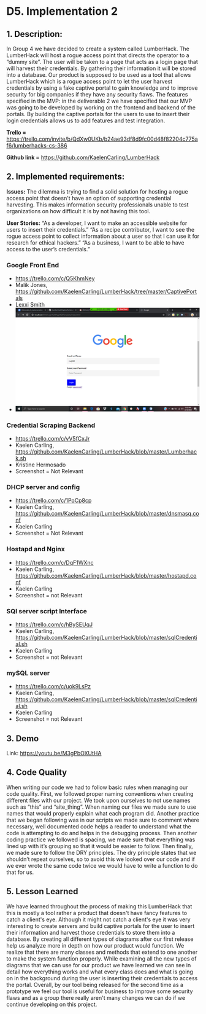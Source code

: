 # D5. Implementation 2

## 1. Description:
In Group 4 we have decided to create a system called LumberHack. The LumberHack will host a rogue access point that directs the operator to a “dummy site”. The user will be taken to a page that acts as a login page that will harvest their credentials. By gathering their information it will be stored into a database. Our product is supposed to be used as a tool that allows LumberHack which is a rogue access point to let the user harvest credentials by using a fake captive portal to gain knowledge and to improve security for big companies if they have any security flaws. The features specified in the MVP: in the deliverable 2 we have specified that our MVP was going to be developed by working on the frontend and backend of the portals. By building the captive portals for the users to use to insert their login credentials allows us to add features and test integration.

**Trello =** https://trello.com/invite/b/QdXw0UKb/b24ae93df8d9fc00d48f82204c775af6/lumberhacks-cs-386

**Github link =** https://github.com/KaelenCarling/LumberHack

## 2. Implemented requirements:
**Issues:** The dilemma is trying to find a solid solution for hosting a rogue access point that doesn't have an option of supporting credential harvesting. This makes information security professionals unable to test organizations on how difficult it is by not having this tool.  

**User Stories:** “As a developer, I want to make an accessible website for users to insert their credentials.” “As a recipe contributor, I want to see the rogue access point to collect information about a user so that I can use it for research for ethical hackers.” “As a business, I want to be able to have access to the user’s credentials.”

### Google Front End
 * https://trello.com/c/Q5KhmNey
 * Malik Jones, https://github.com/KaelenCarling/LumberHack/tree/master/CaptivePortals 
 * Lexxi Smith
 * ![Google Front End](https://github.com/KaelenCarling/LumberHack/blob/master/Pictures/GoogleFrontEnd.png)
 
### Credential Scraping Backend
 * https://trello.com/c/vV5fCxJr
 * Kaelen Carling,  https://github.com/KaelenCarling/LumberHack/blob/master/Lumberhack.sh 
 * Kristine Hermosado
 * Screenshot = Not Relevant

 ### DHCP server and config
 * https://trello.com/c/1PoCp8cp
 * Kaelen Carling, https://github.com/KaelenCarling/LumberHack/blob/master/dnsmasq.conf
 * Kaelen Carling
 * Screenshot = Not Relevant

 ### Hostapd and Nginx
 * https://trello.com/c/DqF1WXnc
 * Kaelen Carling, https://github.com/KaelenCarling/LumberHack/blob/master/hostapd.conf
 * Kaelen Carling
 * Screenshot = not Relevant

 ### SQl server script Interface
 * https://trello.com/c/hBySEUqJ
 * Kaelen Carling, https://github.com/KaelenCarling/LumberHack/blob/master/sqlCredential.sh
 * Kaelen Carling
 * Screenshot = not Relevant

 ### mySQL server
 * https://trello.com/c/uok9LsPz
 * Kaelen Carling, https://github.com/KaelenCarling/LumberHack/blob/master/sqlCredential.sh
 * Kaelen Carling
 * Screenshot = not Relevant

## 3. Demo
Link: https://youtu.be/M3gPbOXUtHA

## 4. Code Quality
When writing our code we had to follow basic rules when managing our code quality. First, we followed proper naming conventions when creating different files with our project. We took upon ourselves to not use names such as “this” and “site_thing”. When naming our files we made sure to use names that would properly explain what each program did.  Another practice that we began following was in our scripts we made sure to comment where necessary, well documented code helps a reader to understand what the code is attempting to do and helps in the debugging process. Then another coding practice we followed is spacing, we made sure that everything was lined up with it’s grouping so that it would be easier to follow. Then finally, we made sure to follow the DRY principles. The dry principle states that we shouldn’t repeat ourselves, so to avoid this we looked over our code and if we ever wrote the same code twice we would have to write a function to do that for us.

## 5. Lesson Learned
We have learned throughout the process of making this LumberHack that this is mostly a tool rather a product that doesn't have fancy features to catch a client's eye.  Although it might not catch a client's eye it was  very interesting to create servers and build captive portals for the user to insert their information and harvest those credentials to store them into a database. By creating all different types of diagrams after our first release help us analyze more in depth on how our product would function.  We realize that there are many classes and methods that extend to one another to make the system function properly. While examining all the new types of diagrams that we can use for our product we have learned we can see in detail how everything works and what every class does and what is going on in the background during the user is inserting their credentials to access the portal. Overall, by our tool being released for the second time as a prototype we feel our tool is useful for business to improve some security flaws and as a group there really aren't many changes we can do if we continue developing on this project.
